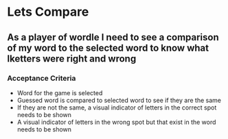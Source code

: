 # Lets Compare

## As a player of wordle I need to see a comparison of my word to the selected word to know what lketters were right and wrong

### Acceptance Criteria

- Word for the game is selected
- Guessed word is compared to selected word to see if they are the same
- If they are not the same, a visual indicator of letters in the correct spot needs to be shown
- A visual indicator of letters in the wrong spot but that exist in the word needs to be shown

